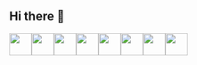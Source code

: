 ## Hi there 👋


<img src="https://cdn.jsdelivr.net/gh/devicons/devicon@latest/icons/java/java-original-wordmark.svg" width="40" height="40" /><img src="https://cdn.jsdelivr.net/gh/devicons/devicon@latest/icons/mysql/mysql-plain-wordmark.svg" width="40" height="40" /><img src="https://cdn.jsdelivr.net/gh/devicons/devicon@latest/icons/postgresql/postgresql-plain-wordmark.svg" width="40" height="40" /><img src="https://cdn.jsdelivr.net/gh/devicons/devicon@latest/icons/sqlite/sqlite-original-wordmark.svg" width="40" height="40" /><img src="https://cdn.jsdelivr.net/gh/devicons/devicon@latest/icons/maven/maven-plain.svg" width="40" height="40" /><img src="https://cdn.jsdelivr.net/gh/devicons/devicon@latest/icons/apache/apache-plain-wordmark.svg" width="40" height="40" /><img src="https://cdn.jsdelivr.net/gh/devicons/devicon@latest/icons/gradle/gradle-original-wordmark.svg" width="40" height="40" /><img src="https://cdn.jsdelivr.net/gh/devicons/devicon@latest/icons/spring/spring-original.svg" width="40" height="40" />
          

            
          
          
<!--
**rainchat/rainchat** is a ✨ _special_ ✨ repository because its `README.md` (this file) appears on your GitHub profile.

Here are some ideas to get you started:

- 🔭 I’m currently working on ...
- 🌱 I’m currently learning ...
- 👯 I’m looking to collaborate on ...
- 🤔 I’m looking for help with ...
- 💬 Ask me about ...
- 📫 How to reach me: ...
- 😄 Pronouns: ...
- ⚡ Fun fact: ...
-->

